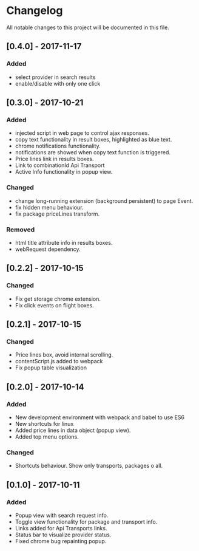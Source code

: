 # Changelog
All notable changes to this project will be documented in this file.

## [0.4.0] - 2017-11-17
### Added
- select provider in search results
- enable/disable with only one click

## [0.3.0] - 2017-10-21
### Added
- injected script in web page to control ajax responses.
- copy text functionality in result boxes, highlighted as blue text.
- chrome notifications functionality.
- notifications are showed when copy text function is triggered.
- Price lines link in results boxes.
- Link to combinationId Api Transport
- Active Info functionality in popup view.

### Changed
- change long-running extension (background persistent) to page Event.
- fix hidden menu behaviour.
- fix package priceLines transform.

### Removed
- html title attribute info in results boxes.
- webRequest dependency.

## [0.2.2] - 2017-10-15
### Changed
- Fix get storage chrome extension.
- Fix click events on flight boxes.

## [0.2.1] - 2017-10-15
### Changed
- Price lines box, avoid internal scrolling.
- contentScript.js added to webpack
- Fix popup table visualization

## [0.2.0] - 2017-10-14
### Added
- New development environment with webpack and babel to use ES6
- New shortcuts for linux
- Added price lines in data object (popup view).
- Added top menu options.

### Changed
- Shortcuts behaviour. Show only transports, packages o all.

## [0.1.0] - 2017-10-11
### Added
- Popup view with search request info.
- Toggle view functionality for package and transport info.
- Links added for Api Transports links.
- Status bar to visualize provider status.
- Fixed chrome bug repainting popup.

